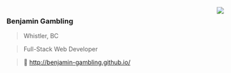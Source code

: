 <img align="right" src="https://github-readme-stats.vercel.app/api?username=benjamin-gambling&show_icons=true&hide_title=true" />


### Benjamin Gambling 
> Whistler, BC

> Full-Stack Web Developer

> 🔗  http://benjamin-gambling.github.io/




